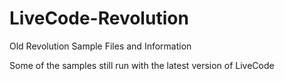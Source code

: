 # LiveCode-Revolution
Old Revolution Sample Files and Information


Some of the samples still run with the latest version of LiveCode

